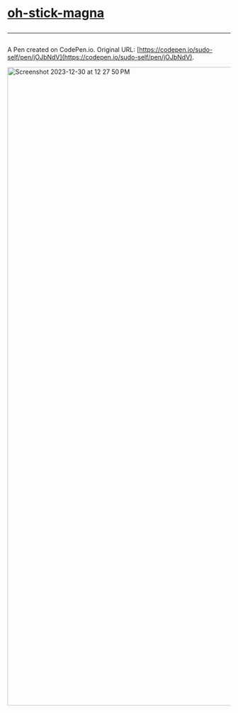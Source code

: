 # <a href="https://oh-stick.jessejesse.com">oh-stick-magna</a><hr>

A Pen created on CodePen.io. Original URL: [https://codepen.io/sudo-self/pen/jOJbNdV](https://codepen.io/sudo-self/pen/jOJbNdV).
<br>

<img width="1440" alt="Screenshot 2023-12-30 at 12 27 50 PM" src="https://github.com/sudo-self/oh-stick/assets/119916323/8dec6a30-ffc0-4076-b054-5eb11fd388aa">
